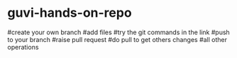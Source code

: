# guvi-hands-on-repo

#create your own branch
#add files
#try the git commands in the link
#push to your branch
#raise pull request
#do pull to get others changes
#all other operations
